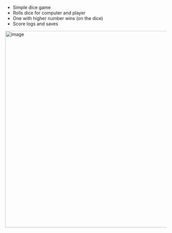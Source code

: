 - Simple dice game
- Rolls dice for computer and player
- One with higher number wins (on the dice)
- Score logs and saves

<img width="894" height="613" alt="image" src="https://github.com/user-attachments/assets/629917ba-717e-4350-b62a-84955521a0ca" />
